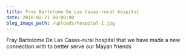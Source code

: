 ```yaml
---
title: Fray Bartolome De Las Casas-rural hospital
date: 2018-02-21 00:00:00
blog_image_path: /uploads/hospital-1.jpg
---
```


Fray Bartolome De Las Casas-rural hospital that we have made a new connection with to better serve our Mayan friends